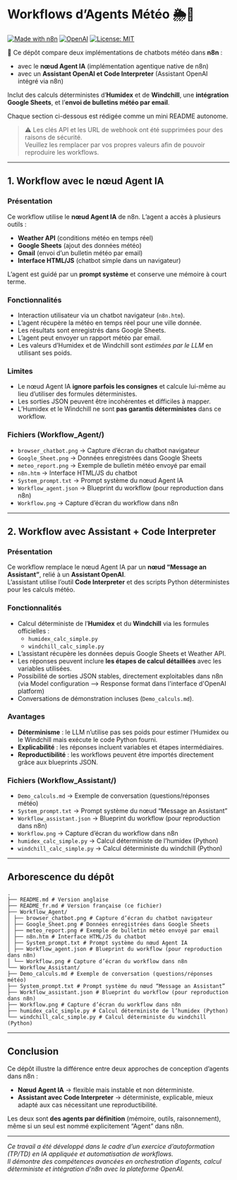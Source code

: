 # Workflows d’Agents Météo 🌦️🤖

[![Made with n8n](https://img.shields.io/badge/Fabriqué%20avec-n8n-1abc9c?logo=n8n&logoColor=white)](https://n8n.io)  [![OpenAI](https://img.shields.io/badge/OpenAI-Assistant%20%26%20Code%20Interpreter-412991?logo=openai)](https://platform.openai.com/)  [![License: MIT](https://img.shields.io/badge/Licence-MIT-blue.svg)](LICENSE)  


🚀 Ce dépôt compare deux implémentations de chatbots météo dans **n8n** :  
- avec le **nœud Agent IA**  (implémentation agentique native de n8n)  
- avec un **Assistant OpenAI et Code Interpreter**  (Assistant OpenAI intégré via n8n)

Inclut des calculs déterministes d’**Humidex** et de **Windchill**, une **intégration Google Sheets**, et l’**envoi de bulletins météo par email**.  

Chaque section ci-dessous est rédigée comme un mini README autonome.

> ⚠️ Les clés API et les URL de webhook ont été supprimées pour des raisons de sécurité.  
> Veuillez les remplacer par vos propres valeurs afin de pouvoir reproduire les workflows.

---

## 1. Workflow avec le nœud Agent IA

### Présentation
Ce workflow utilise le **nœud Agent IA** de n8n. L’agent a accès à plusieurs outils :
- **Weather API** (conditions météo en temps réel)  
- **Google Sheets** (ajout des données météo)  
- **Gmail** (envoi d’un bulletin météo par email)  
- **Interface HTML/JS** (chatbot simple dans un navigateur)  

L’agent est guidé par un **prompt système** et conserve une mémoire à court terme.

### Fonctionnalités
- Interaction utilisateur via un chatbot navigateur (`n8n.htm`).  
- L’agent récupère la météo en temps réel pour une ville donnée.  
- Les résultats sont enregistrés dans Google Sheets.  
- L’agent peut envoyer un rapport météo par email.  
- Les valeurs d’Humidex et de Windchill sont *estimées par le LLM* en utilisant ses poids.  

### Limites
- Le nœud Agent IA **ignore parfois les consignes** et calcule lui-même au lieu d’utiliser des formules déterministes.  
- Les sorties JSON peuvent être incohérentes et difficiles à mapper.  
- L’Humidex et le Windchill ne sont **pas garantis déterministes** dans ce workflow.  

### Fichiers (Workflow_Agent/)
- `browser_chatbot.png` → Capture d’écran du chatbot navigateur  
- `Google_Sheet.png` → Données enregistrées dans Google Sheets  
- `meteo_report.png` → Exemple de bulletin météo envoyé par email  
- `n8n.htm` → Interface HTML/JS du chatbot  
- `System_prompt.txt` → Prompt système du nœud Agent IA  
- `Workflow_agent.json` → Blueprint du workflow (pour reproduction dans n8n)  
- `Workflow.png` → Capture d’écran du workflow dans n8n  

---

## 2. Workflow avec Assistant + Code Interpreter

### Présentation
Ce workflow remplace le nœud Agent IA par un **nœud “Message an Assistant”**, relié à un **Assistant OpenAI**.  
L’assistant utilise l’outil **Code Interpreter** et des scripts Python déterministes pour les calculs météo.

### Fonctionnalités
- Calcul déterministe de l’**Humidex** et du **Windchill** via les formules officielles :
  - `humidex_calc_simple.py`  
  - `windchill_calc_simple.py`  
- L’assistant récupère les données depuis Google Sheets et Weather API.  
- Les réponses peuvent inclure **les étapes de calcul détaillées** avec les variables utilisées.  
- Possibilité de sorties JSON stables, directement exploitables dans n8n (via Model configuration --> Response format dans l'interface d'OpenAI platform)
- Conversations de démonstration incluses (`Demo_calculs.md`).  

### Avantages
- **Déterminisme** : le LLM n’utilise pas ses poids pour estimer l’Humidex ou le Windchill mais exécute le code Python fourni.  
- **Explicabilité** : les réponses incluent variables et étapes intermédiaires.  
- **Reproductibilité** : les workflows peuvent être importés directement grâce aux blueprints JSON.  

### Fichiers (Workflow_Assistant/)
- `Demo_calculs.md` → Exemple de conversation (questions/réponses météo)  
- `System_prompt.txt` → Prompt système du nœud “Message an Assistant”  
- `Workflow_assistant.json` → Blueprint du workflow (pour reproduction dans n8n)  
- `Workflow.png` → Capture d’écran du workflow dans n8n  
- `humidex_calc_simple.py` → Calcul déterministe de l’humidex (Python)  
- `windchill_calc_simple.py` → Calcul déterministe du windchill (Python)  

---

## Arborescence du dépôt

```
.
├── README.md # Version anglaise
├── README_fr.md # Version française (ce fichier)
├── Workflow_Agent/
│ ├── browser_chatbot.png # Capture d’écran du chatbot navigateur
│ ├── Google_Sheet.png # Données enregistrées dans Google Sheets
│ ├── meteo_report.png # Exemple de bulletin météo envoyé par email
│ ├── n8n.htm # Interface HTML/JS du chatbot
│ ├── System_prompt.txt # Prompt système du nœud Agent IA
│ ├── Workflow_agent.json # Blueprint du workflow (pour reproduction dans n8n)
│ └── Workflow.png # Capture d’écran du workflow dans n8n
└── Workflow_Assistant/
├── Demo_calculs.md # Exemple de conversation (questions/réponses météo)
├── System_prompt.txt # Prompt système du nœud “Message an Assistant”
├── Workflow_assistant.json # Blueprint du workflow (pour reproduction dans n8n)
├── Workflow.png # Capture d’écran du workflow dans n8n
├── humidex_calc_simple.py # Calcul déterministe de l’humidex (Python)
└── windchill_calc_simple.py # Calcul déterministe du windchill (Python)

```

---

## Conclusion

Ce dépôt illustre la différence entre deux approches de conception d’agents dans n8n :  

- **Nœud Agent IA** → flexible mais instable et non déterministe.  
- **Assistant avec Code Interpreter** → déterministe, explicable, mieux adapté aux cas nécessitant une reproductibilité.  

Les deux sont **des agents par définition** (mémoire, outils, raisonnement), même si un seul est nommé explicitement “Agent” dans n8n.  

---

*Ce travail a été développé dans le cadre d’un exercice d’autoformation (TP/TD) en IA appliquée et automatisation de workflows.  
Il démontre des compétences avancées en orchestration d’agents, calcul déterministe et intégration d’n8n avec la plateforme OpenAI.*
